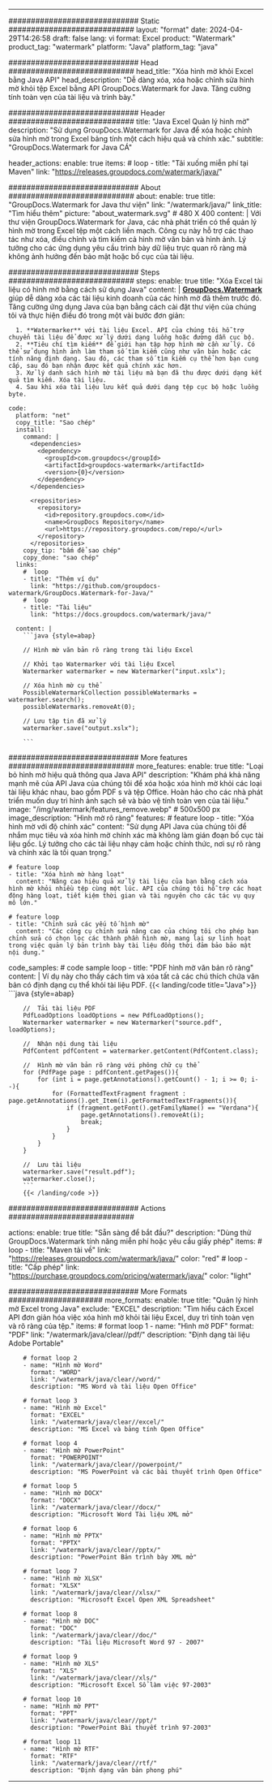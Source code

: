 
---
############################# Static ############################
layout: "format"
date:  2024-04-29T14:26:58
draft: false
lang: vi
format: Excel
product: "Watermark"
product_tag: "watermark"
platform: "Java"
platform_tag: "java"

############################# Head ############################
head_title: "Xóa hình mờ khỏi Excel bằng Java API"
head_description: "Dễ dàng xóa, xóa hoặc chỉnh sửa hình mờ khỏi tệp Excel bằng API GroupDocs.Watermark for Java. Tăng cường tính toàn vẹn của tài liệu và trình bày."

############################# Header ############################
title: "Java Excel Quản lý hình mờ" 
description: "Sử dụng GroupDocs.Watermark for Java để xóa hoặc chỉnh sửa hình mờ trong Excel bảng tính một cách hiệu quả và chính xác."
subtitle: "GroupDocs.Watermark for Java CÁ" 

header_actions:
  enable: true
  items:
    #  loop
    - title: "Tải xuống miễn phí tại Maven"
      link: "https://releases.groupdocs.com/watermark/java/"
      
############################# About ############################
about:
    enable: true
    title: "GroupDocs.Watermark for Java thư viện"
    link: "/watermark/java/"
    link_title: "Tìm hiểu thêm"
    picture: "about_watermark.svg" # 480 X 400
    content: |
       Với thư viện GroupDocs.Watermark for Java, các nhà phát triển có thể quản lý hình mờ trong Excel tệp một cách liền mạch. Công cụ này hỗ trợ các thao tác như xóa, điều chỉnh và tìm kiếm cả hình mờ văn bản và hình ảnh. Lý tưởng cho các ứng dụng yêu cầu trình bày dữ liệu trực quan rõ ràng mà không ảnh hưởng đến bảo mật hoặc bố cục của tài liệu.

############################# Steps ############################
steps:
    enable: true
    title: "Xóa Excel tài liệu có hình mờ bằng cách sử dụng Java"
    content: |
      **[GroupDocs.Watermark](https://products.groupdocs.com/watermark/java/)** giúp dễ dàng xóa các tài liệu kinh doanh của các hình mờ đã thêm trước đó. Tăng cường ứng dụng Java của bạn bằng cách cài đặt thư viện của chúng tôi và thực hiện điều đó trong một vài bước đơn giản:
      
      1. **Watermarker** với tài liệu Excel. API của chúng tôi hỗ trợ chuyển tài liệu để được xử lý dưới dạng luồng hoặc đường dẫn cục bộ.
      2. **Tiêu chí tìm kiếm** để giới hạn tập hợp hình mờ cần xử lý. Có thể sử dụng hình ảnh làm tham số tìm kiếm cũng như văn bản hoặc các tính năng định dạng. Sau đó, các tham số tìm kiếm cụ thể hơn bạn cung cấp, sau đó bạn nhận được kết quả chính xác hơn.
      3. Xử lý danh sách hình mờ tài liệu mà bạn đã thu được dưới dạng kết quả tìm kiếm. Xóa tài liệu.
      4. Sau khi xóa tài liệu lưu kết quả dưới dạng tệp cục bộ hoặc luồng byte.
   
    code:
      platform: "net"
      copy_title: "Sao chép"
      install:
        command: |
          <dependencies>
            <dependency>
              <groupId>com.groupdocs</groupId>
              <artifactId>groupdocs-watermark</artifactId>
              <version>{0}</version>
            </dependency>
          </dependencies>

          <repositories>
            <repository>
              <id>repository.groupdocs.com</id>
              <name>GroupDocs Repository</name>
              <url>https://repository.groupdocs.com/repo/</url>
            </repository>
          </repositories>
        copy_tip: "bấm để sao chép"
        copy_done: "sao chép"
      links:
        #  loop
        - title: "Thêm ví dụ"
          link: "https://github.com/groupdocs-watermark/GroupDocs.Watermark-for-Java/"
        #  loop
        - title: "Tài liệu"
          link: "https://docs.groupdocs.com/watermark/java/"
          
      content: |
        ```java {style=abap}

        // Hình mờ văn bản rõ ràng trong tài liệu Excel

        // Khởi tạo Watermarker với tài liệu Excel
        Watermarker watermarker = new Watermarker("input.xslx");
        
        // Xóa hình mờ cụ thể
        PossibleWatermarkCollection possibleWatermarks = watermarker.search();
        possibleWatermarks.removeAt(0);

        // Lưu tập tin đã xử lý
        watermarker.save("output.xslx");
        
        ```    
        
############################# More features ############################
more_features:
  enable: true
  title: "Loại bỏ hình mờ hiệu quả thông qua Java API"
  description: "Khám phá khả năng mạnh mẽ của API Java của chúng tôi để xóa hoặc xóa hình mờ khỏi các loại tài liệu khác nhau, bao gồm PDF s và tệp Office. Hoàn hảo cho các nhà phát triển muốn duy trì hình ảnh sạch sẽ và bảo vệ tính toàn vẹn của tài liệu."
  image: "/img/watermark/features_remove.webp" # 500x500 px
  image_description: "Hình mờ rõ ràng"
  features:
    # feature loop
    - title: "Xóa hình mờ với độ chính xác"
      content: "Sử dụng API Java của chúng tôi để nhắm mục tiêu và xóa hình mờ chính xác mà không làm gián đoạn bố cục tài liệu gốc. Lý tưởng cho các tài liệu nhạy cảm hoặc chính thức, nơi sự rõ ràng và chính xác là tối quan trọng."

    # feature loop
    - title: "Xóa hình mờ hàng loạt"
      content: "Nâng cao hiệu quả xử lý tài liệu của bạn bằng cách xóa hình mờ khỏi nhiều tệp cùng một lúc. API của chúng tôi hỗ trợ các hoạt động hàng loạt, tiết kiệm thời gian và tài nguyên cho các tác vụ quy mô lớn."

    # feature loop
    - title: "Chỉnh sửa các yếu tố hình mờ"
      content: "Các công cụ chỉnh sửa nâng cao của chúng tôi cho phép bạn chỉnh sửa có chọn lọc các thành phần hình mờ, mang lại sự linh hoạt trong việc quản lý bản trình bày tài liệu đồng thời đảm bảo bảo mật nội dung."
      
  code_samples:
    # code sample loop
    - title: "PDF hình mờ văn bản rõ ràng"
      content: |
        Ví dụ này cho thấy cách tìm và xóa tất cả các chú thích chứa văn bản có định dạng cụ thể khỏi tài liệu PDF.
        {{< landing/code title="Java">}}
        ```java {style=abap}
        
        //  Tải tài liệu PDF
        PdfLoadOptions loadOptions = new PdfLoadOptions();
        Watermarker watermarker = new Watermarker("source.pdf", loadOptions);

        //  Nhận nội dung tài liệu
        PdfContent pdfContent = watermarker.getContent(PdfContent.class);

        //  Hình mờ văn bản rõ ràng với phông chữ cụ thể
        for (PdfPage page : pdfContent.getPages()){
            for (int i = page.getAnnotations().getCount() - 1; i >= 0; i--){
                for (FormattedTextFragment fragment : page.getAnnotations().get_Item(i).getFormattedTextFragments()){
                    if (fragment.getFont().getFamilyName() == "Verdana"){
                        page.getAnnotations().removeAt(i);
                        break;
                    }
                }
            }
        }

        //  Lưu tài liệu
        watermarker.save("result.pdf");
        watermarker.close();
        ```
        {{< /landing/code >}}


############################# Actions ############################

actions:
  enable: true
  title: "Sẵn sàng để bắt đầu?"
  description: "Dùng thử GroupDocs.Watermark tính năng miễn phí hoặc yêu cầu giấy phép"
  items:
    #  loop
    - title: "Maven tải về"
      link: "https://releases.groupdocs.com/watermark/java/"
      color: "red"
        #  loop
    - title: "Cấp phép"
      link: "https://purchase.groupdocs.com/pricing/watermark/java/"
      color: "light"


############################# More Formats #####################
more_formats:
    enable: true
    title: "Quản lý hình mờ Excel trong Java"
    exclude: "EXCEL"
    description: "Tìm hiểu cách Excel API đơn giản hóa việc xóa hình mờ khỏi tài liệu Excel, duy trì tính toàn vẹn và rõ ràng của tệp."
    items: 
        # format loop 1
        - name: "Hình mờ PDF"
          format: "PDF"
          link: "/watermark/java/clear//pdf/"
          description: "Định dạng tài liệu Adobe Portable"

        # format loop 2
        - name: "Hình mờ Word"
          format: "WORD"
          link: "/watermark/java/clear//word/"
          description: "MS Word và tài liệu Open Office"
          
        # format loop 3
        - name: "Hình mờ Excel"
          format: "EXCEL"
          link: "/watermark/java/clear//excel/"
          description: "MS Excel và bảng tính Open Office"

        # format loop 4
        - name: "Hình mờ PowerPoint"
          format: "POWERPOINT"
          link: "/watermark/java/clear//powerpoint/"
          description: "MS PowerPoint và các bài thuyết trình Open Office"

        # format loop 5
        - name: "Hình mờ DOCX"
          format: "DOCX"
          link: "/watermark/java/clear//docx/"
          description: "Microsoft Word Tài liệu XML mở"
          
        # format loop 6
        - name: "Hình mờ PPTX"
          format: "PPTX"
          link: "/watermark/java/clear//pptx/"
          description: "PowerPoint Bản trình bày XML mở"
          
        # format loop 7
        - name: "Hình mờ XLSX"
          format: "XLSX"
          link: "/watermark/java/clear//xlsx/"
          description: "Microsoft Excel Open XML Spreadsheet"

        # format loop 8
        - name: "Hình mờ DOC"
          format: "DOC"
          link: "/watermark/java/clear//doc/"
          description: "Tài liệu Microsoft Word 97 - 2007"

        # format loop 9
        - name: "Hình mờ XLS"
          format: "XLS"
          link: "/watermark/java/clear//xls/"
          description: "Microsoft Excel Sổ làm việc 97-2003"

        # format loop 10
        - name: "Hình mờ PPT"
          format: "PPT"
          link: "/watermark/java/clear//ppt/"
          description: "PowerPoint Bài thuyết trình 97-2003"

        # format loop 11
        - name: "Hình mờ RTF"
          format: "RTF"
          link: "/watermark/java/clear//rtf/"
          description: "Định dạng văn bản phong phú"

---